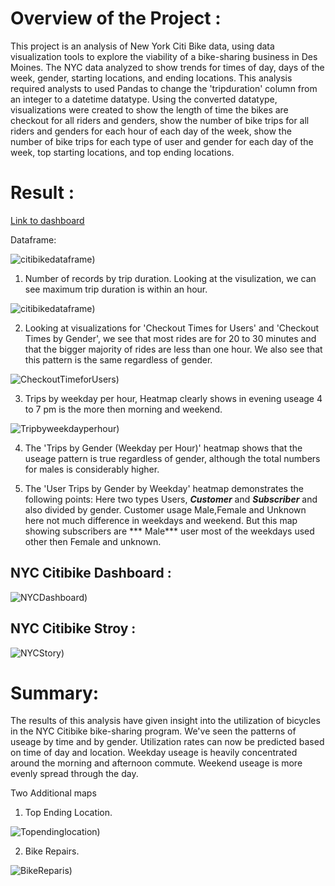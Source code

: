 # Overview of the Project :
This project is an analysis of New York Citi Bike data, using data visualization tools to explore the viability of a bike-sharing business in Des Moines.
The NYC data  analyzed to show trends for times of day, days of the week, gender, starting locations, and ending locations. This analysis required analysts to used Pandas to change the 'tripduration' column from an integer to a datetime datatype. Using the converted datatype, visualizations were created to show the length of time the bikes are checkout for all riders and genders, show the number of bike trips for all riders and genders for each hour of each day of the week, show the number of bike trips for each type of user and gender for each day of the week, top starting locations, and top ending locations.

# Result :

[Link to dashboard](https://public.tableau.com/app/profile/shrilaxmi.hegde4270/viz/NYCCitibikeAnalysis_16485130724590/NYCCitibike?publish=yes)

 Dataframe:
 
![citibikedataframe)](/Resources/citibike_dataframe.png) 
1. Number of records by trip duration.  Looking at the visulization, we can see maximum trip duration is within an hour.

![citibikedataframe)](/Resources/number_of_records_by_duration.png) 

2. Looking at visualizations for 'Checkout Times for Users' and 'Checkout Times by Gender', we see that most rides are for 20  to 30 minutes  and that the bigger majority of rides are less than one hour. We also see that this pattern is the same regardless of gender.

![CheckoutTimeforUsers)](/Resources/Checkout_Time_forUsers.png) 

3. Trips by weekday per hour, Heatmap clearly shows in evening useage 4 to 7 pm  is the more then morning and weekend.
 
![Tripbyweekdayperhour)](/Resources/Tripby_weekday_per_hour.png) 

4. The 'Trips by Gender (Weekday per Hour)' heatmap shows that the useage pattern is true regardless of gender, although the total numbers for males is considerably higher.
 
5. The 'User Trips by Gender by Weekday' heatmap demonstrates the following points: Here two types Users, ***Customer*** and  ***Subscriber*** and also divided by gender.
Customer usage Male,Female and Unknown here not much difference in  weekdays and weekend. But this map showing subscribers are *** Male*** user  most of the weekdays used other then Female and unknown. 

## NYC Citibike Dashboard :
 
![NYCDashboard)](/Resources/NYC_Dashboard.png) 

## NYC Citibike Stroy :

![NYCStory)](/Resources/NYC_Story.png)


# Summary:

The results of this analysis have given insight into the utilization of bicycles in the NYC Citibike bike-sharing program. We've seen the patterns of useage by time and by gender. Utilization rates can now be predicted based on time of day and location. Weekday useage is heavily concentrated around the morning and afternoon commute. Weekend useage is more evenly spread through the day.

Two Additional maps 
   1. Top Ending Location.

 ![Topendinglocation)](/Resources/Topending_location.png) 

   2. Bike Repairs.

![BikeReparis)](/Resources/Bike_Reparis.png) 
